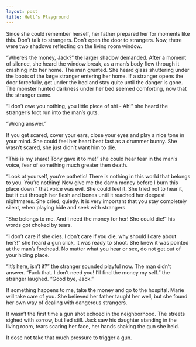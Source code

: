 ```yaml
---
layout: post
title: Hell’s Playground
---
```


Since she could remember herself, her father prepared her for moments like this. Don’t talk to strangers. Don’t open the door to strangers. Now, there were two shadows reflecting on the living room window.

<!--more-->

“Where’s the money, Jack?” the larger shadow demanded. After a moment of silence, she heard the window break, as a man’s body flew through it crashing into her home. The man grunted. She heard glass shuttering under the boots of the large stranger entering her home. If a stranger opens the door forcefully, get under the bed and stay quite until the danger is gone. The monster hunted darkness under her bed seemed comforting, now that the stranger came.

“I don’t owe you nothing, you little piece of shi - Ah!” she heard the stranger’s foot run into the man’s guts.

“Wrong answer.”

If you get scared, cover your ears, close your eyes and play a nice tone in your mind. She could feel her heart beat fast as a drummer bunny. She wasn’t scared, she just didn’t want him to die.

“This is my share! Tony gave it to me!” she could hear fear in the man‘s voice, fear of something much greater then death.

“Look at yourself, you’re pathetic! There is nothing in this world that belongs to you. You’re nothing! Now give me the damn money before I burn this place down.” that voice was evil. She could feel it. She tried not to hear it, but it cut through her flesh and bones until it reached her deepest nightmares. She cried, quietly. It is very important that you stay completely silent, when playing hide and seek with strangers.

“She belongs to me. And I need the money for her! She could die!” his words got choked by tears.

“I don’t care if she dies. I don’t care if you die, why should I care about her?!” she heard a gun click, it was ready to shoot. She knew it was pointed at the man’s forehead. No matter what you hear or see, do not get out of your hiding place.

“It’s here, isn’t it?” the stranger sounded playful now. The man didn’t answer. “Fuck that. I don’t need you! I’ll find the money my self.” the stranger laughed. “Good bye, Jack.”

If something happens to me, take the money and go to the hospital. Marie will take care of you. She believed her father taught her well, but she found her own way of dealing with dangerous strangers.

It wasn‘t the first time a gun shot echoed in the neighborhood. The streets sighed with sorrow, but lied still. Jack saw his daughter standing in the living room, tears scaring her face, her hands shaking the gun she held.

It dose not take that much pressure to trigger a gun.

